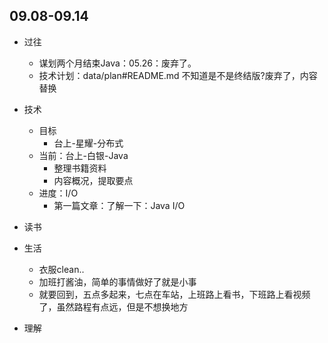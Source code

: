 ##  09.08-09.14

-   过往
    -   谋划两个月结束Java：05.26：废弃了。
    -   技术计划：data/plan#README.md 不知道是不是终结版?废弃了，内容替换
-   技术
    -   目标
        -   台上-星耀-分布式
    -   当前：台上-白银-Java
        -   整理书籍资料
        -   内容概况，提取要点
    -   进度：I/O
        -   第一篇文章：了解一下：Java I/O

-   读书
-   生活
    -   衣服clean..
    -   加班打酱油，简单的事情做好了就是小事
    -   就要回到，五点多起来，七点在车站，上班路上看书，下班路上看视频了，虽然路程有点远，但是不想换地方
-   理解

